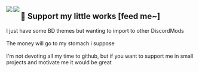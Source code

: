 

<a href="https://ko-fi.com/P5P5EI7GP"><img align="left" src="https://ko-fi.com/img/githubbutton_sm.svg"/></a>

<a href="https://discord.com/users/403725623161257984"><img align="left" src="https://lanyard.cnrad.dev/api/403725623161257984"/></a>

## 📍 Support my little works [feed me~]

I just have some BD themes but wanting to import to other DiscordMods <br/><br/>The money will go to my stomach i suppose <br/><br/>I'm not devoting all my time to github, but if you want to support me in small projects and motivate me it would be great
